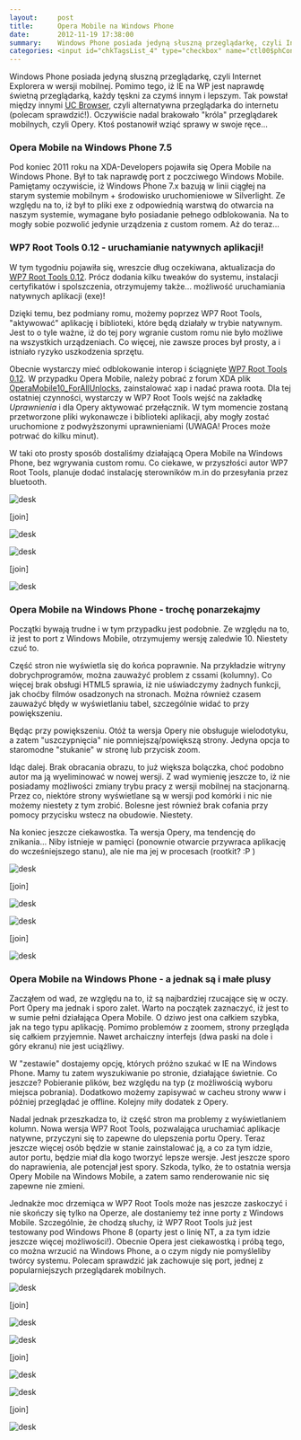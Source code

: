 ```yaml
---
layout:     post
title:      Opera Mobile na Windows Phone
date:       2012-11-19 17:38:00
summary:    Windows Phone posiada jedyną słuszną przeglądarkę, czyli Internet Explorera w wersji mobilnej. Pomimo tego, iż IE na WP jest naprawdę świetną przeglądarką, każdy tęskni za czymś innym i lepszym. Tak powstał między innymi UC Browser, czyli alternatywna przeglądarka do internetu (polecam sprawdzić!). ...
categories: <input id="chkTagsList_4" type="checkbox" name="ctl00$phContentRight$chkTagsList$chkTagsList_4" checked="checked" value="16"><label for="chkTagsList_4">internet</label> <input id="chkTagsList_6" type="checkbox" name="ctl00$phContentRight$chkTagsList$chkTagsList_6" checked="checked" value="64"><label for="chkTagsList_6">porady</label> <input id="chkTagsList_8" type="checkbox" name="ctl00$phContentRight$chkTagsList$chkTagsList_8" checked="checked" value="256"><label for="chkTagsList_8">urządzenia mobilne</label>
---
```




Windows Phone posiada jedyną słuszną przeglądarkę, czyli Internet Explorera w wersji mobilnej. Pomimo tego, iż IE na WP jest naprawdę świetną przeglądarką, każdy tęskni za czymś innym i lepszym. Tak powstał między innymi [UC Browser](http://www.windowsphone.com/en-in/store/app/uc-browser/edd78a1a-7d08-4d56-abc0-d193db3a0984), czyli alternatywna przeglądarka do internetu (polecam sprawdzić!). Oczywiście nadal brakowało "króla" przeglądarek mobilnych, czyli Opery. Ktoś postanowił wziąć sprawy w swoje ręce...



### Opera Mobile na Windows Phone 7.5



Pod koniec 2011 roku na XDA-Developers pojawiła się Opera Mobile na Windows Phone. Był to tak naprawdę port z poczciwego Windows Mobile. Pamiętamy oczywiście, iż Windows Phone 7.x bazują w linii ciągłej na starym systemie mobilnym + środowisko uruchomieniowe w Silverlight. Ze względu na to, iż był to pliki exe z odpowiednią warstwą do otwarcia na naszym systemie, wymagane było posiadanie pełnego odblokowania. Na to mogły sobie pozwolić jedynie urządzenia z custom romem. Aż do teraz...




### WP7 Root Tools 0.12 - uruchamianie natywnych aplikacji!



W tym tygodniu pojawiła się, wreszcie dług oczekiwana, aktualizacja do [WP7 Root Tools 0.12](http://www.wp7roottools.com/). Prócz dodania kilku tweaków do systemu, instalacji certyfikatów i spolszczenia, otrzymujemy także... możliwość uruchamiania natywnych aplikacji (exe)!

Dzięki temu, bez podmiany romu, możemy poprzez WP7 Root Tools, "aktywować" aplikację i biblioteki, które będą działały w trybie natywnym. Jest to o tyle ważne, iż do tej pory wgranie custom romu nie było możliwe na wszystkich urządzeniach. Co więcej, nie zawsze proces był prosty, a i istniało ryzyko uszkodzenia sprzętu. 

Obecnie wystarczy mieć odblokowanie interop i ściągnięte [WP7 Root Tools 0.12](http://www.wp7roottools.com/). W przypadku Opera Mobile, należy pobrać z forum XDA plik [OperaMobile10_ForAllUnlocks](http://forum.xda-developers.com/showthread.php?t=1410643), zainstalować xap i nadać prawa roota. Dla tej ostatniej czynności, wystarczy w WP7 Root Tools wejść na zakładkę  *Uprawnienia*  i dla Opery aktywować przełącznik. W tym momencie zostaną przetworzone pliki wykonawcze i biblioteki aplikacji, aby mogły zostać uruchomione z podwyższonymi uprawnieniami (UWAGA! Proces może potrwać do kilku minut).


W taki oto prosty sposób dostaliśmy działającą Opera Mobile na Windows Phone, bez wgrywania custom romu. Co ciekawe, w przyszłości autor WP7 Root Tools, planuje dodać instalację sterowników m.in do przesyłania przez bluetooth.



![desk](https://raw.githubusercontent.com/djfoxer/djfoxer.github.io/master/_img/2012-11-19-_117_/g_-_288x192_-_-_37367x20121116232819_0.jpg)

[join]

![desk](https://raw.githubusercontent.com/djfoxer/djfoxer.github.io/master/_img/2012-11-19-_117_/g_-_288x192_-_-_37367x20121116232825_0.jpg)




![desk](https://raw.githubusercontent.com/djfoxer/djfoxer.github.io/master/_img/2012-11-19-_117_/g_-_288x192_-_-_37367x20121116232830_0.jpg)

[join]

![desk](https://raw.githubusercontent.com/djfoxer/djfoxer.github.io/master/_img/2012-11-19-_117_/g_-_288x192_-_-_37367x20121116232834_0.jpg)





### Opera Mobile na Windows Phone - trochę ponarzekajmy



Początki bywają trudne i w tym przypadku jest podobnie. Ze względu na to, iż jest to port z Windows Mobile, otrzymujemy wersję zaledwie 10. Niestety czuć to. 

Część stron nie wyświetla się do końca poprawnie. Na przykładzie witryny dobrychprogramów, można zauważyć problem z cssami (kolumny). Co więcej brak obsługi HTML5 sprawia, iż nie uświadczymy żadnych funkcji, jak choćby filmów osadzonych na stronach. Można również czasem zauważyć błędy w wyświetlaniu tabel, szczególnie widać to przy powiększeniu.


Będąc przy powiększeniu. Otóż ta wersja Opery nie obsługuje wielodotyku, a zatem "uszczypnięcia" nie pomniejszą/powiększą strony. Jedyna opcja to staromodne  "stukanie" w stronę lub przycisk zoom. 

Idąc dalej. Brak obracania obrazu, to już większa bolączka, choć podobno autor ma ją wyeliminować w nowej wersji. Z wad wymienię jeszcze to, iż nie posiadamy możliwości zmiany trybu pracy z wersji mobilnej na stacjonarną. Przez co, niektóre strony wyświetlane są w wersji pod komórki i nic nie możemy niestety z tym zrobić. Bolesne jest również brak cofania przy pomocy przycisku wstecz na obudowie. Niestety.

Na koniec jeszcze ciekawostka. Ta wersja Opery, ma tendencję do znikania... Niby istnieje w pamięci (ponownie otwarcie przywraca aplikację do wcześniejszego stanu), ale nie ma jej w procesach (rootkit? :P )



![desk](https://raw.githubusercontent.com/djfoxer/djfoxer.github.io/master/_img/2012-11-19-_117_/g_-_288x192_-_-_37367x20121116232946_0.jpg)

[join]

![desk](https://raw.githubusercontent.com/djfoxer/djfoxer.github.io/master/_img/2012-11-19-_117_/g_-_288x192_-_-_37367x20121116232907_0.jpg)




![desk](https://raw.githubusercontent.com/djfoxer/djfoxer.github.io/master/_img/2012-11-19-_117_/g_-_288x192_-_-_37367x20121117001818_0.jpg)

[join]

![desk](https://raw.githubusercontent.com/djfoxer/djfoxer.github.io/master/_img/2012-11-19-_117_/g_-_288x192_-_-_37367x20121116232927_0.jpg)





### Opera Mobile na Windows Phone - a jednak są i małe plusy



Zacząłem od wad, ze względu na to, iż są najbardziej rzucające się w oczy. Port Opery ma jednak i sporo zalet. Warto na początek zaznaczyć, iż jest to w sumie pełni działająca Opera Mobile. O dziwo jest ona całkiem szybka, jak na tego typu aplikację. Pomimo problemów z zoomem, strony przegląda się całkiem przyjemnie. Nawet archaiczny interfejs (dwa paski na dole i góry ekranu) nie jest uciążliwy.

W "zestawie" dostajemy opcję, których próżno szukać w IE na Windows Phone. Mamy tu zatem wyszukiwanie po stronie, działające świetnie. Co jeszcze? Pobieranie plików, bez względu na typ (z możliwością wyboru miejsca pobrania). Dodatkowo możemy zapisywać w cacheu strony www i później przeglądać je offline. Kolejny miły dodatek z Opery.

Nadal jednak przeszkadza to, iż część stron ma problemy z wyświetlaniem kolumn. Nowa wersja WP7 Root Tools, pozwalająca uruchamiać aplikacje natywne, przyczyni się to zapewne do ulepszenia portu Opery. Teraz jeszcze więcej osób będzie w stanie zainstalować ją, a co za tym idzie, autor portu, będzie miał dla kogo tworzyć lepsze wersje. Jest jeszcze sporo do naprawienia, ale potencjał jest spory. Szkoda, tylko, że to ostatnia wersja Opery Mobile na Windows Mobile, a zatem samo renderowanie nic się zapewne nie zmieni. 

Jednakże moc drzemiąca w WP7 Root Tools może nas jeszcze zaskoczyć i nie skończy się tylko na Operze, ale dostaniemy też inne porty z Windows Mobile. Szczególnie, że chodzą słuchy, iż WP7 Root Tools już jest testowany pod Windows Phone 8 (oparty jest o linię NT, a za tym idzie jeszcze więcej możliwości!). Obecnie Opera jest ciekawostką i próbą tego, co można wrzucić na Windows Phone, a o czym nigdy nie pomyśleliby twórcy systemu. Polecam sprawdzić jak zachowuje się port, jednej z popularniejszych przeglądarek mobilnych. 



![desk](https://raw.githubusercontent.com/djfoxer/djfoxer.github.io/master/_img/2012-11-19-_117_/g_-_288x192_-_-_37367x20121116232839_0.jpg)

[join]

![desk](https://raw.githubusercontent.com/djfoxer/djfoxer.github.io/master/_img/2012-11-19-_117_/g_-_288x192_-_-_37367x20121116232846_0.jpg)






![desk](https://raw.githubusercontent.com/djfoxer/djfoxer.github.io/master/_img/2012-11-19-_117_/g_-_288x192_-_-_37367x20121116232932_0.jpg)

[join]

![desk](https://raw.githubusercontent.com/djfoxer/djfoxer.github.io/master/_img/2012-11-19-_117_/g_-_288x192_-_-_37367x20121116232936_0.jpg)




![desk](https://raw.githubusercontent.com/djfoxer/djfoxer.github.io/master/_img/2012-11-19-_117_/g_-_288x192_-_-_37367x20121116232941_0.jpg)

[join]

![desk](https://raw.githubusercontent.com/djfoxer/djfoxer.github.io/master/_img/2012-11-19-_117_/g_-_288x192_-_-_37367x20121116232901_0.jpg)

